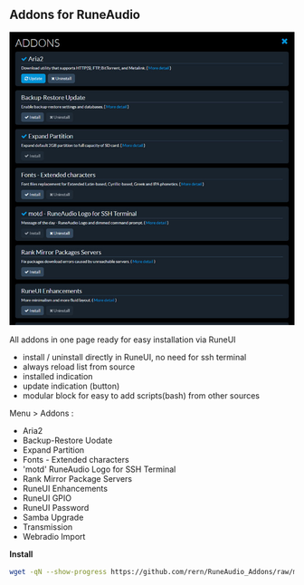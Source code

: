 Addons for RuneAudio
---
![addons](https://github.com/rern/_assets/blob/master/RuneAudio_Addons/addons.jpg)  

All addons in one page ready for easy installation via RuneUI  
- install / uninstall directly in RuneUI, no need for ssh terminal
- always reload list from source
- installed indication
- update indication (button)
- modular block for easy to add scripts(bash) from other sources

Menu > Addons :  
- Aria2
- Backup-Restore Uodate
- Expand Partition
- Fonts - Extended characters
- 'motd' RuneAudio Logo for SSH Terminal
- Rank Mirror Package Servers
- RuneUI Enhancements
- RuneUI GPIO
- RuneUI Password
- Samba Upgrade
- Transmission
- Webradio Import

**Install**  
```sh
wget -qN --show-progress https://github.com/rern/RuneAudio_Addons/raw/master/install.sh; chmod +x install.sh; ./install.sh
```
